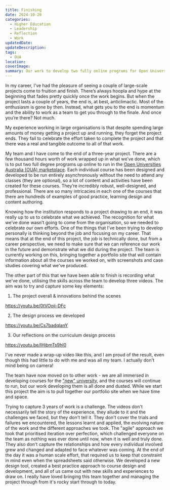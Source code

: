 ```yaml
---
title: Finishing
date: 2024-10-20
categories:
  - Higher Education
  - Leadership
  - Reflection
  - Work
updatedDate: 
updateDescription: 
tags:
  - OUA
location: 
coverImage: 
summary: Our work to develop two fully online programs for Open Universities Australia has come to an end. Three years of work is a challenge to get your head around and try and capture in a meaningful way.
---
```


In my career, I’ve had the pleasure of seeing a couple of large-scale projects come to fruition and finish. There’s always hoopla and hype at the beginning that fades pretty quickly once the work begins. But when the project lasts a couple of years, the end is, at best, anticlimactic. Most of the enthusiasm is gone by then. Instead, what gets you to the end is momentum and the ability to work as a team to get you through to the finale.  And once you’re there? Not much. 

My experience working in large organisations is that despite spending large amounts of money getting a project up and running, they forget the project ends. They fail to celebrate the effort taken to complete the project and that there was a real and tangible outcome to all of that work. 

My team and I have come to the end of a three-year project. There are a few thousand hours worth of work wrapped up in what we’ve done, which is to put two full degree programs up online to run in the [Open Universities Australia (OUA) marketplace](https://www.open.edu.au/universities/the-university-of-adelaide). Each individual course has been designed and developed to be run entirely asynchronously without the need to attend any classes (they are optional), so a lot of content and activities have been created for these courses. They’re incredibly robust, well-designed, and professional. There are so many intricacies in each one of the courses that there are hundreds of examples of good practice, learning design and content authoring. 

Knowing how the institution responds to a project drawing to an end, it was really up to us to celebrate what we achieved. The recognition for what we’ve done wasn’t going to come from the organisation, so we needed to celebrate our own efforts. One of the things that I’ve been trying to develop personally is thinking beyond the job and focusing on my career. That means that at the end of this project, the job is technically done, but from a career perspective, we need to make sure that we can reference our work in the future and demonstrate what we did during the project. The team is currently working on this, bringing together a portfolio site that will contain information about all the courses we worked on, with screenshots and case studies covering what we've produced. 

The other part of this that we have been able to finish is recording what we've done, utilising the skills across the team to develop three videos. The aim was to try and capture some key elements:

1. The project overall & innovations behind the scenes 

https://youtu.be/0tVOoji-DFc 

2. The design process we developed 

https://youtu.be/Cs7badqlanY


3. Our reflections on the curriculum design process 

https://youtu.be/IHibmTs9hI0

I've never made a wrap-up video like this, and I am proud of the result, even though this had little to do with me and was all my team. I actually don't mind being on camera! 

The team have now moved on to other work - we are all immersed in developing courses for the ["new" university](https://adelaideuni.edu.au/), and the courses will continue to run, but our work developing them is all done and dusted. While we start this project the aim is to pull together our portfolio site when we have time and space. 

Trying to capture 3 years of work is a challenge. The videos don't necessarily tell the story of the experience, they allude to it and the challenges we faced, but they don't tell it. They don't cover the trials and failures we encountered, the lessons learnt and applied, the evolving nature of the work and the different approaches we took. The "agile" approach we took that prioritised iteration over perfection, which challenged everyone on the team as nothing was ever done until now, when it is well and truly done. They also don't capture the relationships and how every individual involved grew and changed and adapted to face whatever was coming. At the end of the day it was a human scale effort, that required us to keep that constraint in mind even when the spreadsheets said otherwise. We developed a new design tool, created a best practice approach to course design and development, and all of us came out with new skills and experiences to draw on. I really have loved bringing this team together and managing the project through from it's rocky start through to today. 